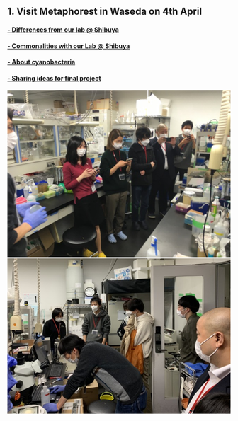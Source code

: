 ##  1. Visit Metaphorest in Waseda on 4th April<br>

####  [- Differences from our lab @ Shibuya](a/index.md)

####  [- Commonalities with our Lab @ Shibuya](b/index.md)

####  [- About cyanobacteria](c/index.md)

####  [- Sharing ideas for final project](d/index.md)

<img alt="img" src="images/IMG_3752.jpeg">
<img alt="img" src="images/IMG_3674.jpeg">